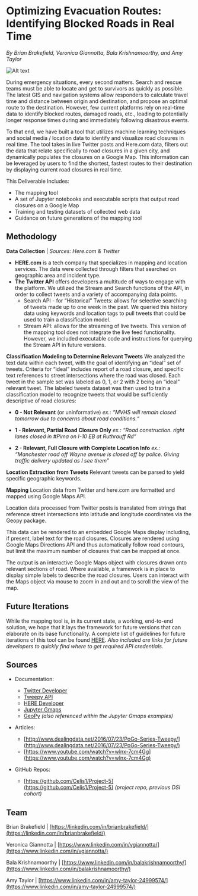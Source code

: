 # Optimizing Evacuation Routes: Identifying Blocked Roads in Real Time

_By Brian Brakefield, Veronica Giannotta, Bala Krishnamoorthy, and Amy Taylor_

![Alt text](https://github.com/balak4/Optimizing-Evac-Routes/blob/master/data/3-final/Sample_map_output_image.png)
            

During emergency situations, every second matters. Search and rescue teams must be able to locate and get to survivors as quickly as possible. The latest GIS and navigation systems allow responders to calculate travel time and distance between origin and destination, and propose an optimal route to the destination. However, few current platforms rely on real-time data to identify blocked routes, damaged roads, etc., leading to potentially longer response times during and immediately following disastrous events.

To that end, we have built a tool that utilizes machine learning techniques and social media / location data to identify and visualize road closures in real time. The tool takes in live Twitter posts and Here.com data, filters out the data that relate specifically to road closures in a given city, and dynamically populates the closures on a Google Map. This information can be leveraged by users to find the shortest, fastest routes to their destination by displaying current road closures in real time.

This Deliverable Includes:

-   The mapping tool
-   A set of Jupyter notebooks and executable scripts that output road closures on a Google Map
-   Training and testing datasets of collected web data
-   Guidance on future generations of the mapping tool
    

## Methodology

**Data Collection** |  _Sources: Here.com & Twitter_
- **HERE.com** is a tech company that specializes in mapping and location services. The data were collected through filters that searched on geographic area and incident type.
- **The Twitter API** offers developers a multitude of ways to engage with the platform. We utilized the Stream and Search functions of the API, in order to collect tweets and a variety of accompanying data points.
	-   Search API - for “Historical” Tweets: allows for selective searching of tweets made up to one week in the past. We queried this history data using keywords and location tags to pull tweets that could be used to train a classification model.
	-   Stream API: allows for the streaming of live tweets. This version of the mapping tool does not integrate the live feed functionality. However, we included executable code and instructions for querying the Stream API in future versions.
    
**Classification Modeling to Determine Relevant Tweets**
We analyzed the text data within each tweet, with the goal of identifying an “ideal” set of tweets. Criteria for “ideal” includes report of a road closure, and specific text references to street intersections where the road was closed. Each tweet in the sample set was labeled as 0, 1, or 2 with 2 being an “ideal” relevant tweet. The labeled tweets dataset was then used to train a classification model to recognize tweets that would be sufficiently descriptive of road closures:

  

-   **0 - Not Relevant** (or uninformative)
    _ex.: “MVHS will remain closed tomorrow due to concerns about road conditions.“_


-   **1 - Relevant, Partial Road Closure Only**
    _ex.: “Road construction. right lanes closed in #Pima on I-10 EB at Ruthrauff Rd”_

-   **2 - Relevant, Full Closure with Complete Location Info**
    _ex.:  “Manchester road off Wayne avenue is closed off by police. Giving traffic delivery updated as I see them”_

**Location Extraction from Tweets**
Relevant tweets can be parsed to yield specific geographic keywords.

**Mapping**
Location data from Twitter and here.com are formatted and mapped using Google Maps API.

Location data processed from Twitter posts is translated from strings that reference street intersections into latitude and longitude coordinates via the Geopy package.

This data can be rendered to an embedded Google Maps display including, if present, label text for the road closures. Closures are rendered using Google Maps Directions API and thus automatically follow road contours, but limit the maximum number of closures that can be mapped at once.

The output is an interactive Google Maps object with closures drawn onto relevant sections of road. Where available, a framework is in place to display simple labels to describe the road closures. Users can interact with the Maps object via mouse to zoom in and out and to scroll the view of the map.

## Future Iterations
While the mapping tool is, in its current state, a working, end-to-end solution, we hope that it lays the framework for future versions that can elaborate on its base functionality. A complete list of guidelines for future iterations of this tool can be found [HERE](https://docs.google.com/document/d/1bDanbwegLJHpVv45dwmxIbQlV2FokHKHYS0JOE4anNs/edit?usp=sharing). _Also included are links for future developers to quickly find where to get required API credentials._


## Sources
-   Documentation:
	-   [Twitter Developer](https://developer.twitter.com/en/docs.html) 
	-   [Tweepy API](http://docs.tweepy.org/en/v3.5.0/index.html) 
	-   [HERE Developer](https://developer.here.com/)
	- [Jupyter Gmaps](https://jupyter-gmaps.readthedocs.io/en/latest/)
	-   [GeoPy](https://geopy.readthedocs.io/en/stable/) _(also referenced within the Jupyter Gmaps examples)_


-   Articles:
	-   [http://www.dealingdata.net/2016/07/23/PoGo-Series-Tweepy/](http://www.dealingdata.net/2016/07/23/PoGo-Series-Tweepy/)
	-   [https://www.youtube.com/watch?v=wlnx-7cm4Gg](https://www.youtube.com/watch?v=wlnx-7cm4Gg)
    

-   GitHub Repos:
	-   [https://github.com/Celis1/Project-5](https://github.com/Celis1/Project-5) _(project repo, previous DSI cohort)_

## Team

Brian Brakefield | [https://linkedin.com/in/brianbrakefield/](https://linkedin.com/in/brianbrakefield/)

Veronica Giannotta | [https://www.linkedin.com/in/vgiannotta/](https://www.linkedin.com/in/vgiannotta/)

Bala Krishnamoorthy | [https://www.linkedin.com/in/balakrishnamoorthy/](https://www.linkedin.com/in/balakrishnamoorthy/)

Amy Taylor | [https://www.linkedin.com/in/amy-taylor-24999574/](https://www.linkedin.com/in/amy-taylor-24999574/)
